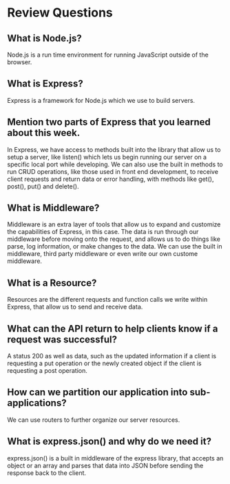 # Review Questions

## What is Node.js?

Node.js is a run time environment for running JavaScript outside of the browser.

## What is Express?

Express is a framework for Node.js which we use to build servers.

## Mention two parts of Express that you learned about this week.

In Express, we have access to methods built into the library that allow us to setup a server, like listen() which lets us begin running our server on a specific local port while developing. We can also use the built in methods to run CRUD operations, like those used in front end development, to receive client requests and return data or error handling, with methods like get(), post(), put() and delete().

## What is Middleware?

Middleware is an extra layer of tools that allow us to expand and customize the capabilities of Express, in this case. The data is run through our middleware before moving onto the request, and allows us to do things like parse, log information, or make changes to the data. We can use the built in middleware, third party middleware or even write our own custome middleware.

## What is a Resource?

Resources are the different requests and function calls we write within Express, that allow us to send and receive data.

## What can the API return to help clients know if a request was successful?

A status 200 as well as data, such as the updated information if a client is requesting a put operation or the newly created object if the client is requesting a post operation.

## How can we partition our application into sub-applications?

We can use routers to further organize our server resources.

## What is express.json() and why do we need it?

express.json() is a built in middleware of the express library, that accepts an object or an array and parses that data into JSON before sending the response back to the client.

